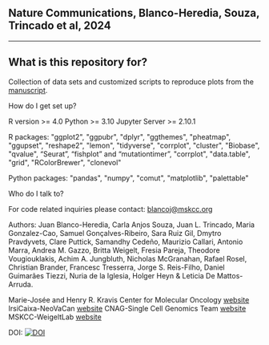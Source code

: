 Nature Communications, Blanco-Heredia, Souza, Trincado et al, 2024
------------------------------------
------------------------------------

What is this repository for?
----------------------------

Collection of data sets and customized scripts to reproduce plots from the [manuscript](https://www.nature.com/articles/s41467-024-45292-1).

How do I get set up?

R version >= 4.0
Python >= 3.10
Jupyter Server >= 2.10.1 

R packages: "ggplot2", "ggpubr", "dplyr", "ggthemes", "pheatmap", "ggupset", "reshape2", "lemon", "tidyverse", "corrplot", "cluster", "Biobase", "qvalue", “Seurat”, “fishplot” and “mutationtimer”, "corrplot", "data.table", "grid", "RColorBrewer", "clonevol"

Python packages: "pandas", "numpy", "comut", "matplotlib", "palettable"

Who do I talk to?

For code related inquiries please contact: blancoj@mskcc.org

Authors: Juan Blanco-Heredia, Carla Anjos Souza, Juan L. Trincado, Maria Gonzalez-Cao, Samuel Gonçalves-Ribeiro, Sara Ruiz Gil, Dmytro Pravdyvets, Clare Puttick, Samandhy Cedeño, Maurizio Callari, Antonio Marra, Andrea M. Gazzo, Britta Weigelt, Fresia Pareja, Theodore Vougiouklakis, Achim A. Jungbluth, Nicholas McGranahan, Rafael Rosel, Christian Brander, Francesc Tresserra, Jorge S. Reis-Filho, Daniel Guimarães Tiezzi, Nuria de la Iglesia, Holger Heyn & Leticia De Mattos-Arruda.

Marie-Josée and Henry R. Kravis Center for Molecular Oncology [website](https://www.mskcc.org/research-programs/molecular-oncology)
IrsiCaixa-NeoVaCan [website](https://www.irsicaixa.es/en/research-and-innovation/research-groups/neoantigens-and-vaccines-against-cancer-neovacan)
CNAG-Single Cell Genomics Team [website](https://www.cnag.eu/teams/genome-research-unit/single-cell-genomics-team)
MSKCC-WeigeltLab [website](https://www.mskcc.org/research-areas/labs/britta-weigelt)

DOI: [![DOI](https://zenodo.org/badge/730393390.svg)](https://zenodo.org/doi/10.5281/zenodo.10359739)
